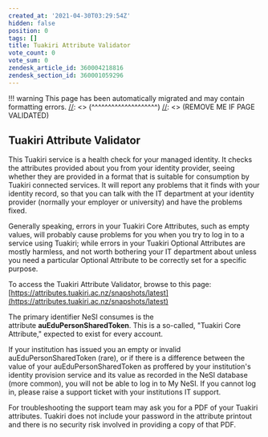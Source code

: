 ```yaml
---
created_at: '2021-04-30T03:29:54Z'
hidden: false
position: 0
tags: []
title: Tuakiri Attribute Validator
vote_count: 0
vote_sum: 0
zendesk_article_id: 360004218816
zendesk_section_id: 360001059296
---
```




[//]: <> (REMOVE ME IF PAGE VALIDATED)
[//]: <> (vvvvvvvvvvvvvvvvvvvv)
!!! warning
    This page has been automatically migrated and may contain formatting errors.
[//]: <> (^^^^^^^^^^^^^^^^^^^^)
[//]: <> (REMOVE ME IF PAGE VALIDATED)

## Tuakiri Attribute Validator

This Tuakiri service is a health check for your managed identity. It
checks the attributes provided about you from your identity provider,
seeing whether they are provided in a format that is suitable for
consumption by Tuakiri connected services. It will report any problems
that it finds with your identity record, so that you can talk with the
IT department at your identity provider (normally your employer or
university) and have the problems fixed.

Generally speaking, errors in your Tuakiri Core Attributes, such as
empty values, will probably cause problems for you when you try to log
in to a service using Tuakiri; while errors in your Tuakiri Optional
Attributes are mostly harmless, and not worth bothering your IT
department about unless you need a particular Optional Attribute to be
correctly set for a specific purpose.

To access the Tuakiri Attribute Validator, browse to this page:
[https://attributes.tuakiri.ac.nz/snapshots/latest﻿](https://attributes.tuakiri.ac.nz/snapshots/latest)

The primary identifier NeSI consumes is the
attribute **auEduPersonSharedToken**. This is a so-called, "Tuakiri Core
Attribute," expected to exist for every account.

If your institution has issued you an empty or invalid
auEduPersonSharedToken (rare), or if there is a difference between the
value of your auEduPersonSharedToken as proffered by your institution's
identity provision service and its value as recorded in the NeSI
database (more common), you will not be able to log in to My NeSI. If
you cannot log in, please raise a support ticket with your institutions
IT support. 

For troubleshooting the support team may ask you for a PDF of your
Tuakiri attributes. Tuakiri does not include your password in the
attribute printout and there is no security risk involved in providing a
copy of that PDF.